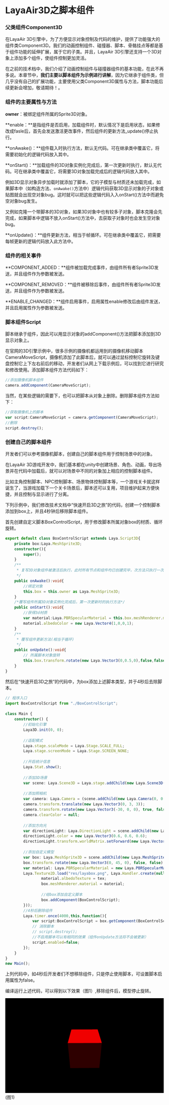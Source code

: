 # LayaAir3D之脚本组件

### 父类组件Component3D

在LayaAir 3D引擎中，为了方便显示对象控制及代码的维护，提供了功能强大的组件类Component3D。我们的动画控制组件、碰撞器、脚本、骨骼挂点等都是基于组件功能的延伸扩展，属于它的子类。并且，LayaAir 3D引擎还支持一个3D对象上添加多个组件，使组件控制更加灵活。

在之前的技术档中，我们介绍了动画控制组件与碰撞器组件的基本功能，在此不再多说。本章节中，**我们主要以脚本组件为示例进行讲解**，因为它继承于组件类，但几乎没有自己的扩展功能，主要使用父类Component3D属性与方法，脚本功能后续更新会增加，敬请期待！。



### 组件的主要属性与方法

**owner**：被绑定组件所属的Sprite3D对象。

**enable：**是指组件是否启用，加载组件时，默认情况下是启用状态，如果修改成fasle后，首先会发送激活更改事件，然后组件的更新方法_update()停止执行。

**onAwake()：**组件载入时执行方法，默认无代码。可在继承类中覆盖它，将需要初始化的逻辑代码放入其中。

**onStart()：**加载组件的3D对象实例化完成后，第一次更新时执行，默认无代码。可在继承类中覆盖它，将需要3D对象加载完成后的逻辑代码放入其中。

例如3D显示对象异步加载时就添加了脚本，它的子模型与材质还未加载完成，如果脚本中（如构造方法、`onAwake()`方法中）逻辑代码获取3D显示对象的子对象或贴图就会出现空对象bug。这时就可以把这些逻辑代码入入onStart()方法中而避免空对象bug发生。

又例如克隆一个带脚本的3D对象，如果3D对象中也有较多子对象，脚本克隆会先完成，如果脚本中逻辑不放入onStart()方法中，去获取子对象时也会发生空对象bug。

**onUpdate()：**组件更新方法，相当于帧循环。可在继承类中覆盖它，把需要每帧更新的逻辑代码放入此方法中。



### 组件的相关事件

**COMPONENT_ADDED：**组件被加载完成事件，由组件所有者Sprite3D发送，并且组件作为参数被发送。

**COMPONENT_REMOVED：**组件被移除后事件，由组件所有者Sprite3D发送，并且组件作为参数被发送。

**ENABLE_CHANGED：**组件启用事件，启用属性enable修改后由组件发送，并且启用属性作为参数被发送。



### 脚本组件Script

脚本继承于组件，因此可以用显示对象的addComponent()方法把脚本添加到3D显示对象上。

在官网的3D引擎示例中，很多示例的摄像机都运用到的摄像机移动脚本CameraMoveScript，摄像机添加了此脚本后，就可以通过鼠标控制它旋转及键盘控制它上下左右前后的移动，开发者们从网上下载示例后，可以找到它进行研究和修改使用。添加脚本组件方法代码如下：

```typescript
//添加摄像机脚本组件
camera.addComponent(CameraMoveScript);
```

当然，在某些逻辑的需要下，也可以把脚本从对象上删除。删除脚本组件方法如下：

```typescript
//获取摄像机上的脚本
var script:CameraMoveScript = camera.getComponent(CameraMoveScript);
//删除
script.destroy();
```



### 创建自己的脚本组件

开发者们可以参考摄像机脚本，创建自己的脚本组件用于控制场景中的对象。

在LayaAir 3D游戏开发中，我们基本都在unity中创建场景、角色、动画，导出场景并在代码中加载后，就可以对场景中不同的对象加上相应的控制脚本组件。

比如主角控制脚本、NPC控制脚本、场景物体控制脚本等，一个游戏关卡就这样诞生了，当游戏加载下一个关卡场景后，脚本还可以复用，项目维护起来方便快捷，并且控制与显示进行了分离。

下列示例中，我们修改技术文档中“快速开启3D之旅”的代码，创建一个控制脚本添加到box上，并且4秒钟后移除脚本组件。

首先创建自定义脚本BoxControlScript，用于修改脚本所属对象box的材质、循环旋转。

```typescript
export default class BoxControlScript extends Laya.Script3D{
    private box:Laya.MeshSprite3D;
    constructor(){
        super();
    }
    /**
	 * 复写3D对象组件被激活后执行，此时所有节点和组件均已创建完毕，次方法只执行一次
	 */
    public onAwake():void{
        //绑定对象
        this.box = this.owner as Laya.MeshSprite3D;
    }
    /*覆写组件所属3D对象实例化完成后，第一次更新时的执行方法*/
    public onStart():void{
        //获得3d材质
        var material:Laya.PBRSpecularMaterial = this.box.meshRenderer.material as Laya.PBRSpecularMaterial;
        material.albedoColor = new Laya.Vector4(1,0,0,1);
    }
    /**
     * 覆写组件更新方法(相当于循环)
     */
    public onUpdate():void{
        // 所属脚本对象旋转
        this.box.transform.rotate(new Laya.Vector3(0,0.5,0),false,false);
    }
}
```

然后在“快速开启3D之旅”的代码中，为box添加上述脚本类型，并于4秒后去除脚本。

```typescript
// 程序入口
import BoxControlScript from "./BoxControlScript";

class Main {
    constructor() {
        //初始化引擎
        Laya3D.init(0, 0);

        //适配模式
        Laya.stage.scaleMode = Laya.Stage.SCALE_FULL;
        Laya.stage.screenMode = Laya.Stage.SCREEN_NONE;

        //开启统计信息
        Laya.Stat.show();

        //添加3D场景
        var scene: Laya.Scene3D = Laya.stage.addChild(new Laya.Scene3D()) as Laya.Scene3D;

        //添加照相机
        var camera: Laya.Camera = (scene.addChild(new Laya.Camera(0, 0.1, 100))) as Laya.Camera;
        camera.transform.translate(new Laya.Vector3(0, 3, 3));
        camera.transform.rotate(new Laya.Vector3(-30, 0, 0), true, false);
        camera.clearColor = null;

        //添加方向光
        var directionLight: Laya.DirectionLight = scene.addChild(new Laya.DirectionLight()) as Laya.DirectionLight;
        directionLight.color = new Laya.Vector3(0.6, 0.6, 0.6);
        directionLight.transform.worldMatrix.setForward(new Laya.Vector3(1, -1, 0));

        //添加自定义模型
        var box: Laya.MeshSprite3D = scene.addChild(new Laya.MeshSprite3D(new Laya.BoxMesh(1, 1, 1))) as Laya.MeshSprite3D;
        box.transform.rotate(new Laya.Vector3(0, 45, 0), false, false);
        var material: Laya.PBRSpecularMaterial = new Laya.PBRSpecularMaterial();
		Laya.Texture2D.load("res/layabox.png", Laya.Handler.create(null, function(tex:Laya.Texture2D) {
                material.albedoTexture = tex;
                box.meshRenderer.material = material;

                //给box添加自定义脚本
                box.addComponent(BoxControlScript);
        }));
        //4秒后删除组件
        Laya.timer.once(4000,this,function(){
            var script:BoxControlScript = box.getComponent(BoxControlScript);
            // 消除脚本
            // script.destroy();
            //不启用脚本可以有相同的效果（组件onUpdate方法将不会被更新）
            script.enabled=false;
        });
    }
}
new Main();
```

上列代码中，如4秒后开发者们不想移除组件，只是停止使用脚本，可设置脚本启用属性为false。

编译运行上述代码，可以得到以下效果（图1）,移除组件后，模型停止旋转。

![1](img/1.gif)(图1)</br>

